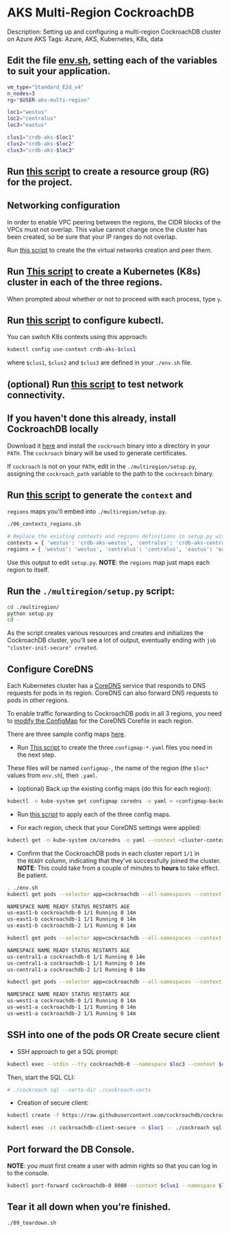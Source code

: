 # AKS Multi-Region CockroachDB

Description: Setting up and configuring a multi-region CockroachDB cluster on Azure AKS
Tags: Azure, AKS, Kubernetes, K8s, data

## Edit the file [env.sh](./env.sh), setting each of the variables to suit your application.

```bash
vm_type="Standard_E2d_v4"
n_nodes=3
rg="$USER-aks-multi-region"

loc1="westus"
loc2="centralus"
loc3="eastus"

clus1="crdb-aks-$loc1"
clus2="crdb-aks-$loc2"
clus3="crdb-aks-$loc3"
```

## Run [this script](./01_create_rg.sh) to create a resource group (RG) for the project.

## Networking configuration

In order to enable VPC peering between the regions, the CIDR blocks of the
VPCs must not overlap. This value cannot change once the cluster has been
created, so be sure that your IP ranges do not overlap.

Run [this script](./02_network.sh) to create the the virtual networks creation and peer them.

## Run [This script](./03_k8s_clusters.sh) to create a Kubernetes (K8s) cluster in each of the three regions.

When prompted about whether or not to proceed with each process, type `y`.

## Run [this script](./04_get_credentials.sh) to configure kubectl.

You can switch K8s contexts using this approach:

```bash
kubectl config use-context crdb-aks-$clus1
```

where `$clus1`, `$clus2` and `$clus3` are defined in your `./env.sh` file.

## (optional) Run [this script](./05_ping_test.sh) to test network connectivity.

## If you haven't done this already, install CockroachDB locally
Download it [here](https://www.cockroachlabs.com/docs/v20.1/install-cockroachdb) and
install the `cockroach` binary into a directory in your `PATH`.
The `cockroach` binary will be used to generate certificates.

If `cockroach` is not on your `PATH`, edit in the `./multiregion/setup.py`, assigning 
the `cockroach_path` variable to the path to the `cockroach` binary.

## Run [this script](./06_contexts_regions.sh) to generate the `context` and
`regions` maps you'll embed into `./multiregion/setup.py`.

```bash
./06_contexts_regions.sh 

# Replace the existing contexts and regions definitions in setup.py with these:
contexts = { 'westus': 'crdb-aks-westus', 'centralus': 'crdb-aks-centralus', 'eastus': 'crdb-aks-eastus' }
regions = { 'westus': 'westus', 'centralus': 'centralus', 'eastus': 'eastus' }

```

Use this output to edit `setup.py`.
**NOTE**: the `regions` map just maps each region to itself.

## Run the `./multiregion/setup.py` script: 

```bash
cd ./multiregion/
python setup.py
cd -
```

As the script creates various resources and creates and initializes the
CockroachDB cluster, you'll see a lot of output, eventually ending with `job
"cluster-init-secure" created`.

## Configure CoreDNS

Each Kubernetes cluster has a [CoreDNS](https://coredns.io/) service that
responds to DNS requests for pods in its region. CoreDNS can also forward DNS
requests to pods in other regions.

To enable traffic forwarding to CockroachDB pods in all 3 regions, you need
to [modify the
ConfigMap](https://kubernetes.io/docs/tasks/administer-cluster/dns-custom-nameservers/#coredns-configmap-options) for
the CoreDNS Corefile in each region.

There are three sample config maps [here](./EXAMPLE).

- Run [This script](./07_gen_configmaps.sh) to create the three `configmap-*.yaml` files you need in the next step.

These files will be named `configmap-`, the name of the region (the `$loc*` values from `env.sh`), then `.yaml`.

- (optional) Back up the existing config maps (do this for each region):

```bash
kubectl -n kube-system get configmap coredns -o yaml > <configmap-backup-name>
```

- Run [this script](./08_apply_configmaps.sh) to apply each of the three config maps.

- For each region, check that your CoreDNS settings were applied: 

```bash
kubectl get -n kube-system cm/coredns -o yaml --context <cluster-context>
```
- Confirm that the CockroachDB pods in each cluster report `1/1` in
the `READY` column, indicating that they've successfully joined the
cluster.  **NOTE**: This could take from a couple of minutes to **hours**
to take effect.  Be patient.

```bash
. ./env.sh
kubectl get pods --selector app=cockroachdb --all-namespaces --context $clus1

NAMESPACE NAME READY STATUS RESTARTS AGE
us-east1-b cockroachdb-0 1/1 Running 0 14m
us-east1-b cockroachdb-1 1/1 Running 0 14m
us-east1-b cockroachdb-2 1/1 Running 0 14m
```

```bash
kubectl get pods --selector app=cockroachdb --all-namespaces --context $clus2

NAMESPACE NAME READY STATUS RESTARTS AGE
us-central1-a cockroachdb-0 1/1 Running 0 14m
us-central1-a cockroachdb-1 1/1 Running 0 14m
us-central1-a cockroachdb-2 1/1 Running 0 14m
```

```bash
kubectl get pods --selector app=cockroachdb --all-namespaces --context $clus3

NAMESPACE NAME READY STATUS RESTARTS AGE
us-west1-a cockroachdb-0 1/1 Running 0 14m
us-west1-a cockroachdb-1 1/1 Running 0 14m
us-west1-a cockroachdb-2 1/1 Running 0 14m
```

## SSH into one of the pods **OR** Create secure client

- SSH approach to get a SQL prompt:

```bash
kubectl exec --stdin --tty cockroachdb-0 --namespace $loc3 --context $clus3 -- /bin/bash
```

Then, start the SQL CLI:
```bash
# ./cockroach sql --certs-dir ./cockroach-certs
```

- Creation of secure client:

```bash
kubectl create -f https://raw.githubusercontent.com/cockroachdb/cockroach/master/cloud/kubernetes/multiregion/client-secure.yaml --namespace $loc1
```

```bash
kubectl exec -it cockroachdb-client-secure -n $loc1 -- ./cockroach sql --certs-dir=/cockroach-certs --host=cockroachdb-public
```
## Port forward the DB Console.
**NOTE**: you must first create a user with admin rights so that you can log in
to the console.

```bash
kubectl port-forward cockroachdb-0 8080 --context $clus1 --namespace $loc1
```

## Tear it all down when you're finished.

```bash
./09_teardown.sh
```

